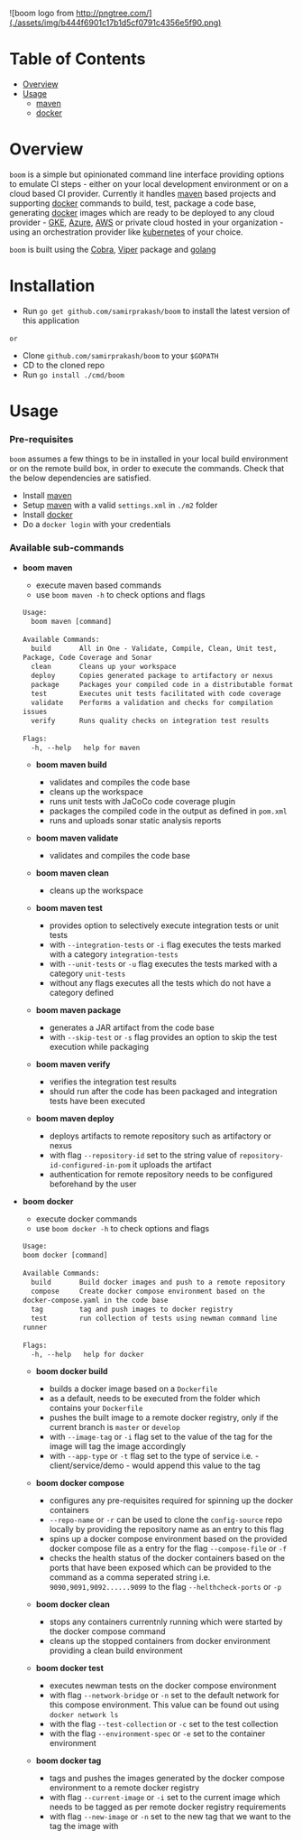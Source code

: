 ![boom logo from http://pngtree.com/](./assets/img/b444f6901c17b1d5cf0791c4356e5f90.png)

# Table of Contents

- [Overview](#overview)
- [Usage](#Usage)
  * [maven](#maven)
  * [docker](#docker)

# Overview

`boom` is a simple but opinionated command line interface providing options to emulate CI steps - either on your local development environment or on a cloud based CI provider. Currently it handles [maven](https://maven.apache.org/) based projects and supporting [docker](https://www.docker.com/) commands to build, test, package a code base, generating [docker](https://www.docker.com/) images which are ready to be deployed to any cloud provider - [GKE](https://cloud.google.com/kubernetes-engine/), [Azure](https://portal.azure.com/), [AWS](https://aws.amazon.com/) or private cloud hosted in your organization - using an orchestration provider like [kubernetes](https://kubernetes.io/) of your choice.

`boom` is built using the [Cobra](https://github.com/spf13/cobra), [Viper](https://github.com/spf13/viper) package and [golang](https://golang.org/)

# Installation

* Run `go get github.com/samirprakash/boom` to install the latest version of this application

`or`

* Clone `github.com/samirprakash/boom` to your `$GOPATH`
* CD to the cloned repo
* Run `go install ./cmd/boom`

# Usage

### Pre-requisites

`boom` assumes a few things to be in installed in your local build environment or on the remote build box, in order to execute the commands. Check that the below dependencies are satisfied.

* Install [maven](https://maven.apache.org/)
* Setup [maven](https://maven.apache.org/) with a valid `settings.xml` in `./m2` folder
* Install [docker](https://www.docker.com/)
* Do a `docker login` with your credentials

### Available sub-commands
* __boom maven__
  - execute maven based commands
  - use `boom maven -h` to check options and flags
  ```  
  Usage:
    boom maven [command]

  Available Commands:
    build       All in One - Validate, Compile, Clean, Unit test, Package, Code Coverage and Sonar
    clean       Cleans up your workspace
    deploy      Copies generated package to artifactory or nexus
    package     Packages your compiled code in a distributable format
    test        Executes unit tests facilitated with code coverage
    validate    Performs a validation and checks for compilation issues
    verify      Runs quality checks on integration test results

  Flags:
    -h, --help   help for maven
  ```

  * __boom maven build__
    - validates and compiles the code base
    - cleans up the workspace
    - runs unit tests with JaCoCo code coverage plugin
    - packages the compiled code in the output as defined in `pom.xml`
    - runs and uploads sonar static analysis reports

  * __boom maven validate__
    - validates and compiles the code base
    
  * __boom maven clean__
    - cleans up the workspace

  * __boom maven test__
    - provides option to selectively execute integration tests or unit tests
    - with `--integration-tests` or `-i` flag executes the tests marked with a category `integration-tests`
    - with `--unit-tests` or `-u` flag executes the tests marked with a category `unit-tests`
    - without any flags executes all the tests which do not have a category defined

  * __boom maven package__
    - generates a JAR artifact from the code base
    - with `--skip-test` or `-s` flag provides an option to skip the test execution while packaging

  * __boom maven verify__
    - verifies the integration test results
    - should run after the code has been packaged and integration tests have been executed

  * __boom maven deploy__
    - deploys artifacts to remote repository such as artifactory or nexus
    - with flag `--repository-id` set to the string value of  `repository-id-configured-in-pom` it uploads the artifact
    - authentication for remote repository needs to be configured beforehand by the user

* __boom docker__
  - execute docker commands
  - use `boom docker -h` to check options and flags
  ```
  Usage:
  boom docker [command]

  Available Commands:
    build       Build docker images and push to a remote repository
    compose     Create docker compose environment based on the docker-compose.yaml in the code base
    tag         tag and push images to docker registry
    test        run collection of tests using newman command line runner

  Flags:
    -h, --help   help for docker
  ```

  * __boom docker build__
    - builds a docker image based on a `Dockerfile`
    - as a default, needs to be executed from the folder which contains your `Dockerfile`
    - pushes the built image to a remote docker registry, only if the current branch is `master` or `develop`
    - with `--image-tag` or `-i` flag set to the value of the tag for the image will tag the image accordingly
    - with `--app-type` or `-t` flag set to the type of service i.e. -  client/service/demo - would append this value to the tag

  * __boom docker compose__
    - configures any pre-requisites required for spinning up the docker containers
    - `--repo-name` or `-r` can be used to clone the `config-source` repo locally by providing the repository name as an entry to this flag
    - spins up a docker compose environment based on the provided docker compose file as a entry for the flag `--compose-file` or `-f`
    - checks the health status of the docker containers based on the ports that have been exposed which can be provided to the command as a comma seperated string i.e. `9090,9091,9092......9099` to the flag `--helthcheck-ports` or `-p`

  * __boom docker clean__
    - stops any containers currentnly running which were started by the docker compose command
    - cleans up the stopped containers from docker environment providing a clean build environment

  * __boom docker test__
    - executes newman tests on the docker compose environment
    - with flag `--network-bridge` or `-n` set to the default network for this compose environment. This value can be found out using `docker network ls`
    - with the flag `--test-collection` or `-c` set to the test collection
    - with the flag `--environment-spec` or `-e` set to the container environment

  * __boom docker tag__
    - tags and pushes the images generated by the docker compose environment to a remote docker registry
    - with flag `--current-image` or `-i` set to the current image which needs to be tagged as per remote docker registry requirements
    - with flag `--new-image` or `-n` set to the new tag that we want to the tag the image with
  

